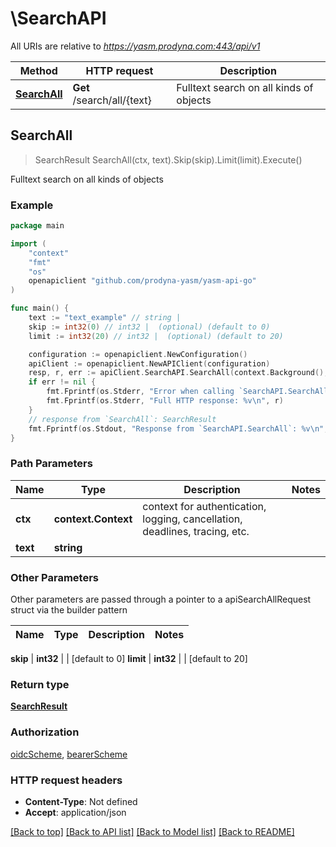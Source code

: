 # \SearchAPI

All URIs are relative to *https://yasm.prodyna.com:443/api/v1*

Method | HTTP request | Description
------------- | ------------- | -------------
[**SearchAll**](SearchAPI.md#SearchAll) | **Get** /search/all/{text} | Fulltext search on all kinds of objects



## SearchAll

> SearchResult SearchAll(ctx, text).Skip(skip).Limit(limit).Execute()

Fulltext search on all kinds of objects

### Example

```go
package main

import (
	"context"
	"fmt"
	"os"
	openapiclient "github.com/prodyna-yasm/yasm-api-go"
)

func main() {
	text := "text_example" // string | 
	skip := int32(0) // int32 |  (optional) (default to 0)
	limit := int32(20) // int32 |  (optional) (default to 20)

	configuration := openapiclient.NewConfiguration()
	apiClient := openapiclient.NewAPIClient(configuration)
	resp, r, err := apiClient.SearchAPI.SearchAll(context.Background(), text).Skip(skip).Limit(limit).Execute()
	if err != nil {
		fmt.Fprintf(os.Stderr, "Error when calling `SearchAPI.SearchAll``: %v\n", err)
		fmt.Fprintf(os.Stderr, "Full HTTP response: %v\n", r)
	}
	// response from `SearchAll`: SearchResult
	fmt.Fprintf(os.Stdout, "Response from `SearchAPI.SearchAll`: %v\n", resp)
}
```

### Path Parameters


Name | Type | Description  | Notes
------------- | ------------- | ------------- | -------------
**ctx** | **context.Context** | context for authentication, logging, cancellation, deadlines, tracing, etc.
**text** | **string** |  | 

### Other Parameters

Other parameters are passed through a pointer to a apiSearchAllRequest struct via the builder pattern


Name | Type | Description  | Notes
------------- | ------------- | ------------- | -------------

 **skip** | **int32** |  | [default to 0]
 **limit** | **int32** |  | [default to 20]

### Return type

[**SearchResult**](SearchResult.md)

### Authorization

[oidcScheme](../README.md#oidcScheme), [bearerScheme](../README.md#bearerScheme)

### HTTP request headers

- **Content-Type**: Not defined
- **Accept**: application/json

[[Back to top]](#) [[Back to API list]](../README.md#documentation-for-api-endpoints)
[[Back to Model list]](../README.md#documentation-for-models)
[[Back to README]](../README.md)

